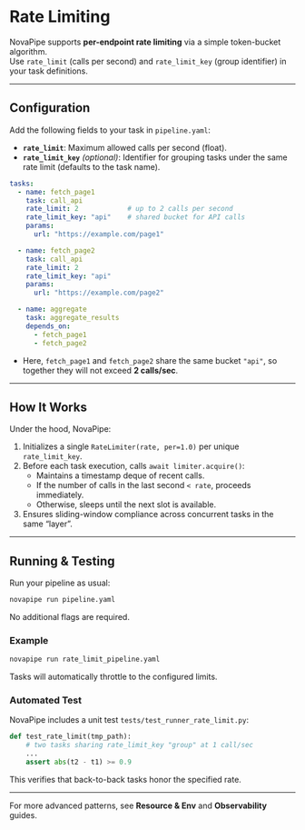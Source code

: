 # Rate Limiting

NovaPipe supports **per-endpoint rate limiting** via a simple token-bucket algorithm.  
Use `rate_limit` (calls per second) and `rate_limit_key` (group identifier) in your task definitions.

---

## Configuration

Add the following fields to your task in `pipeline.yaml`:

- **`rate_limit`**: Maximum allowed calls per second (float).
- **`rate_limit_key`** _(optional)_: Identifier for grouping tasks under the same rate limit (defaults to the task name).

```yaml
tasks:
  - name: fetch_page1
    task: call_api
    rate_limit: 2            # up to 2 calls per second
    rate_limit_key: "api"    # shared bucket for API calls
    params:
      url: "https://example.com/page1"

  - name: fetch_page2
    task: call_api
    rate_limit: 2
    rate_limit_key: "api"
    params:
      url: "https://example.com/page2"

  - name: aggregate
    task: aggregate_results
    depends_on:
      - fetch_page1
      - fetch_page2
```

- Here, `fetch_page1` and `fetch_page2` share the same bucket `"api"`, so together they will not exceed **2 calls/sec**.

---

## How It Works

Under the hood, NovaPipe:

1. Initializes a single `RateLimiter(rate, per=1.0)` per unique `rate_limit_key`.
2. Before each task execution, calls `await limiter.acquire()`:
   - Maintains a timestamp deque of recent calls.
   - If the number of calls in the last second `< rate`, proceeds immediately.
   - Otherwise, sleeps until the next slot is available.
3. Ensures sliding-window compliance across concurrent tasks in the same “layer”.

---

## Running & Testing

Run your pipeline as usual:

```bash
novapipe run pipeline.yaml
```

No additional flags are required.

### Example

```bash
novapipe run rate_limit_pipeline.yaml
```

Tasks will automatically throttle to the configured limits.

### Automated Test

NovaPipe includes a unit test `tests/test_runner_rate_limit.py`:

```python
def test_rate_limit(tmp_path):
    # two tasks sharing rate_limit_key "group" at 1 call/sec
    ...
    assert abs(t2 - t1) >= 0.9
```

This verifies that back-to-back tasks honor the specified rate.

---

For more advanced patterns, see **Resource & Env** and **Observability** guides.  
